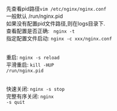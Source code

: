 先查看pid路径<code>vim  /etc/nginx/nginx.conf</code><br/>
一般默认 /run/nginx.pid<br/>
如果没有配置pid文件路径,则在logs目录下.<br/>
查看配置是否正确: <code> nginx -t </code><br/>
指定配置文件启动: <code>nginx -c xxx/nginx.conf </code><br/><br/>

重启: <code>nginx -s reload </code><br/>
平滑重启: <code>kill -HUP /run/nginx.pid</code><br/><br/>

快速关闭: <code>nginx -s stop </code><br/>
完整有序关闭: <code>nginx -s quit </code><br/>
